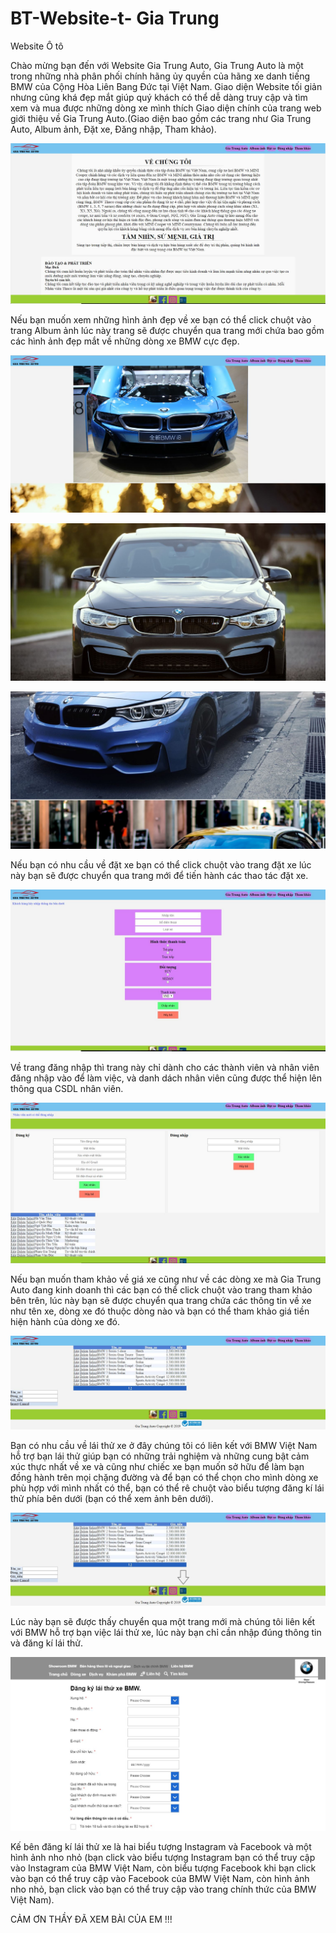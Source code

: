 # BT-Website-t- Gia Trung 
Website Ô tô
<p> Chào mừng bạn đến với Website Gia Trung Auto, Gia Trung Auto là một trong những nhà phân phối chính hãng ủy quyền của hãng xe danh tiếng BMW của Cộng Hòa Liên Bang Đức tại Việt Nam.
Giao diện Website tối giản nhưng cũng khá đẹp mắt giúp quý khách có thể dễ dàng truy cập và tìm xem và mua được những dòng xe mình thích
Giao diện chính của trang web giới thiệu về Gia Trung Auto.(Giao diện bao gồm các trang như Gia Trung Auto, Album ảnh, Đặt xe, Đăng nhập, Tham khảo).
  
![img](1.JPG)

Nếu bạn muốn xem những hình ảnh đẹp về xe bạn có thể click chuột vào trang Album ảnh lúc này trang sẽ được chuyển qua trang mới chứa bao gồm các hình ảnh đẹp mắt về những dòng xe BMW cực đẹp.

![img](2.JPG)

![img](2.2.JPG)

![img](2.3.JPG)

Nếu bạn có nhu cầu về đặt xe bạn có thể click chuột vào trang đặt xe lúc này bạn sẽ được chuyển qua trang mới để tiến hành các thao tác đặt xe.

![img](3.JPG)

Về trang đăng nhập thì trang này chỉ dành cho các thành viên và nhân viên đăng nhập vào để làm việc, và danh dách nhân viên cũng được thể hiện lên thông qua CSDL nhân viên.

![img](4.JPG)

Nếu bạn muốn tham khảo về giá xe cũng như về các dòng xe mà Gia Trung Auto đang kinh doanh thì các bạn có thể click chuột vào trang tham khảo bên trên, lúc này bạn sẽ được chuyển qua trang chứa các thông tin về xe như tên xe, dòng xe đó thuộc dòng nào và bạn có thể tham khảo giá tiền hiện hành của dòng xe đó.

![img](5.JPG)

Bạn có nhu cầu về lái thử xe ở đây chúng tôi có liên kết với BMW Việt Nam hỗ trợ bạn lái thử giúp bạn có những trải nghiệm và những cung bật cảm xúc thực nhất về xe và cũng như chiếc xe bạn muốn sở hữu để làm bạn đồng hành trên mọi chặng đường và để bạn có thể chọn cho mình dòng xe phù hợp với mình nhất có thể, bạn có thể rê chuột vào biểu tượng đăng kí lái thử phía bên dưới (bạn có thể xem ảnh bên dưới).

![img](5.5.jpg)

Lúc này bạn sẽ được thấy chuyển qua một trang mới mà chúng tôi liên kết với BMW hỗ trợ bạn việc lái thử xe, lúc này bạn chỉ cần nhập đúng thông tin và đăng kí lái thử.

![img](6.JPG)

Kế bên đăng kí lái thử xe là hai biểu tượng Instagram và Facebook và một hình ảnh nho nhỏ (bạn click vào biểu tượng Instagram bạn có thể truy cập vào Instagram của BMW Việt Nam, còn biểu tượng Facebook khi bạn click vào bạn có thể truy cập vào Facebook của BMW Việt Nam, còn hình ảnh nho nhỏ, bạn click vào bạn có thể truy cập vào trang chính thức của BMW Việt Nam).
</p>

CẢM ƠN THẦY ĐÃ XEM BÀI CỦA EM !!!






